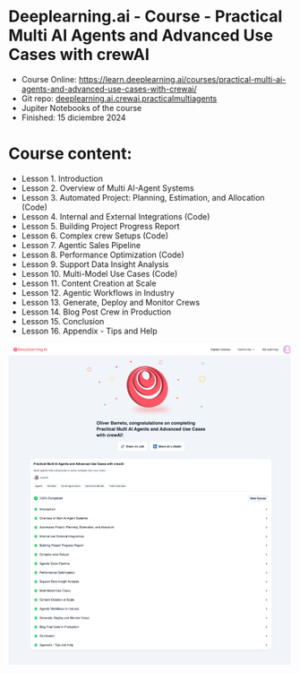 # Deeplearning.ai - Course - Practical Multi AI Agents and Advanced Use Cases with crewAI
- Course Online: https://learn.deeplearning.ai/courses/practical-multi-ai-agents-and-advanced-use-cases-with-crewai/
- Git repo: [deeplearning.ai.crewai.practicalmultiagents](https://github.com/oliverbarreto/deeplearning.ai.crewai.practicalmultiagents.git)
- Jupiter Notebooks of the course
- Finished: 15 diciembre 2024

# Course content:
- Lesson 1. Introduction
- Lesson 2. Overview of Multi AI-Agent Systems
- Lesson 3. Automated Project: Planning, Estimation, and Allocation (Code)
- Lesson 4. Internal and External Integrations (Code)
- Lesson 5. Building Project Progress Report 
- Lesson 6. Complex crew Setups (Code)
- Lesson 7. Agentic Sales Pipeline
- Lesson 8. Performance Optimization (Code)
- Lesson 9. Support Data Insight Analysis
- Lesson 10. Multi-Model Use Cases (Code)
- Lesson 11. Content Creation at Scale
- Lesson 12. Agentic Workflows in Industry
- Lesson 13. Generate, Deploy and Monitor Crews
- Lesson 14. Blog Post Crew in Production
- Lesson 15. Conclusion
- Lesson 16. Appendix - Tips and Help


![Course Completion Certificate](learn.deeplearning.ai_accomplishments_1ff69ae0-170f-452d-b8b1-4b3a9741760e.png)